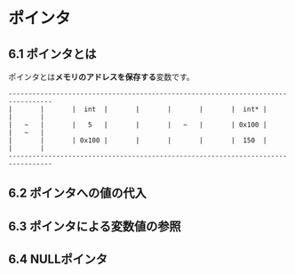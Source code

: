 # ポインタ
## 6.1 ポインタとは
ポインタとは**メモリのアドレスを保存する**変数です。
```
---------------------------------------------------------------------------------
|       |       |  int  |       |       |       |       |  int* |       |       |
|   ~   |       |   5   |       |       |   ~   |       | 0x100 |       |   ~   |
|       |       | 0x100 |       |       |       |       |  150  |       |       |
---------------------------------------------------------------------------------
```
## 6.2 ポインタへの値の代入
## 6.3 ポインタによる変数値の参照
## 6.4 NULLポインタ
